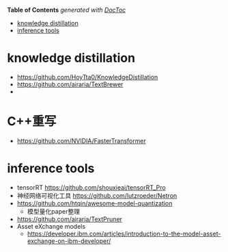 <!-- START doctoc generated TOC please keep comment here to allow auto update -->
<!-- DON'T EDIT THIS SECTION, INSTEAD RE-RUN doctoc TO UPDATE -->
**Table of Contents**  *generated with [DocToc](https://github.com/thlorenz/doctoc)*

- [knowledge distillation](#knowledge-distillation)
- [inference tools](#inference-tools)

<!-- END doctoc generated TOC please keep comment here to allow auto update -->


# knowledge distillation
- https://github.com/HoyTta0/KnowledgeDistillation
- https://github.com/airaria/TextBrewer
- 

# C++重写
- https://github.com/NVIDIA/FasterTransformer

# inference tools
- tensorRT https://github.com/shouxieai/tensorRT_Pro
- 神经网络可视化工具 https://github.com/lutzroeder/Netron
- https://github.com/htqin/awesome-model-quantization
  - 模型量化paper整理
- https://github.com/airaria/TextPruner
- Asset eXchange models
  - https://developer.ibm.com/articles/introduction-to-the-model-asset-exchange-on-ibm-developer/


